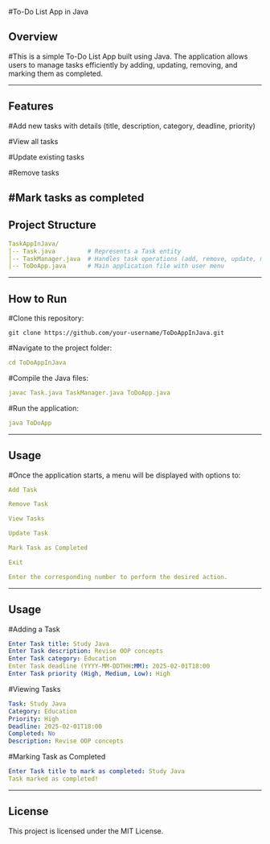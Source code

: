 #To-Do List App in Java

## Overview

#This is a simple To-Do List App built using Java. The application allows users to manage tasks efficiently by adding, updating, removing, and marking them as completed.

---

## Features

#Add new tasks with details (title, description, category, deadline, priority)

#View all tasks

#Update existing tasks

#Remove tasks

#Mark tasks as completed
---
## Project Structure
```yaml
TaskAppInJava/
│-- Task.java         # Represents a Task entity
│-- TaskManager.java  # Handles task operations (add, remove, update, mark completed)
│-- ToDoApp.java      # Main application file with user menu
```
---
## How to Run

#Clone this repository:

```shell
git clone https://github.com/your-username/ToDoAppInJava.git
```

#Navigate to the project folder:

```yaml
cd ToDoAppInJava
```

#Compile the Java files:

```yaml
javac Task.java TaskManager.java ToDoApp.java
```

#Run the application:

```yaml
java ToDoApp
```
---

## Usage

#Once the application starts, a menu will be displayed with options to:

```yaml
Add Task

Remove Task

View Tasks

Update Task

Mark Task as Completed

Exit

Enter the corresponding number to perform the desired action.
```

---
## Usage

#Adding a Task
```yaml
Enter Task title: Study Java
Enter Task description: Revise OOP concepts
Enter Task category: Education
Enter Task deadline (YYYY-MM-DDTHH:MM): 2025-02-01T18:00
Enter Task priority (High, Medium, Low): High
```
#Viewing Tasks
```yaml
Task: Study Java
Category: Education
Priority: High
Deadline: 2025-02-01T18:00
Completed: No
Description: Revise OOP concepts
```

#Marking Task as Completed
```yaml
Enter Task title to mark as completed: Study Java
Task marked as completed!
```
---

## License

This project is licensed under the MIT License.
